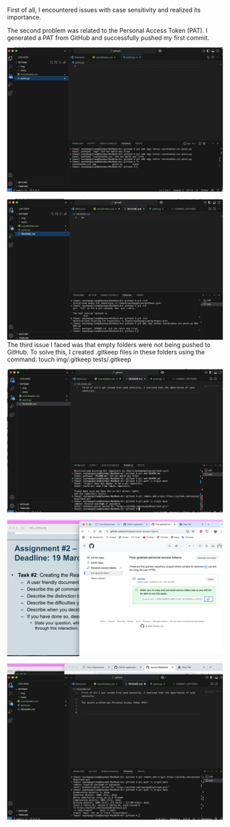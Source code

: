 First of all, I encountered issues with case sensitivity and realized its importance.

The second problem was related to the Personal Access Token (PAT). I generated a PAT from GitHub and successfully pushed my first commit.



![desc](img/steps1.png)



![desc](img/steps2.png)
The third issue I faced was that empty folders were not being pushed to GitHub. To solve this, I created .gitkeep files in these folders using the command:
touch img/.gitkeep tests/.gitkeep


![desc](img/steps3.png)

![desc](img/steps4.png)

![desc](img/steps5.png)